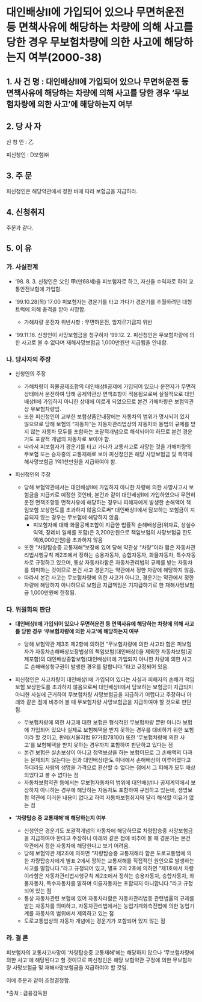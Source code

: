# 대인배상II에 가입되어 있으나 무면허운전 등 면책사유에 해당하는 차량에 의해 사고를 당한 경우 무보험차량에 의한 사고에 해당하는지 여부(2000-38)

## 1. 사 건 명 : 대인배상Ⅱ에 가입되어 있으나 무면허운전 등 면책사유에 해당하는 차량에 의해 사고를 당한 경우 ‘무보험차량에 의한 사고’에 해당하는지 여부

## 2. 당 사 자
신 청 인 : 乙

피신청인 : D보험㈜ 

## 3. 주    문
피신청인은 해당약관에서 정한 바에 따라 보험금을 지급하라. 

## 4. 신청취지
주문과 같다. 

## 5. 이   유
### 가. 사실관계

* ‘98. 8. 3. 신청인은 父인 甲(만68세)을 피보험자로 하고, 자신을 수익자로 하여 교통안전보험에 가입함.  

* ‘99.10.28(목) 17:00 피보험자는 경운기를 타고 가다가 경운기를 추월하려던 대형트럭에 의해 충격을 받아 사망함. 

  * 가해차량 운전자 위반사항 : 무면허운전, 앞지르기금지 위반

* ‘99.11.16. 신청인이 사망보험금을 청구하자 ’99.12. 2. 피신청인은 무보험차량에 의한 사고로 볼 수 없다며 재해사망보험금 1,000만원만 지급됨을 안내함.

### 나. 당사자의 주장
* 신청인의 주장
  - 가해차량이 화물공제조합의 대인배상Ⅱ공제에 가입되어 있으나 운전자가 무면허상태에서 운전하여 당해 공제약관상 면책조항이 적용됨으로써 실질적으로 대인배상Ⅱ에 가입하지 아니한 상태에 이르게 되었으므로 본건 가해차량은 보험약관상 무보험차량임.  
  - 또한 피신청인이 교부한 보험상품안내장에는 자동차의 범위가 명시되어 있지 않으므로 당해 보험의 “자동차”는 자동차관리법상의 자동차와 동법의 규제를 받지 않는 자동차 모두를 포함하는 포괄적개념으로 해석되어야 하므로 본건 경운기도 포괄적 개념의 자동차로 보아야 함. 
  - 따라서 피보험자가 경운기를 타고 가다가 교통사고로 사망한 것을 가해차량의 무보험 또는 승차중의 교통재해로 보아 피신청인은 해당 사망보험금 및 특약재해사망보험금 1억1천만원을 지급하여야 함. 

* 피신청인의 주장
  - 당해 보험약관에서는 대인배상Ⅱ에 가입하지 아니한 차량에 의한 사망사고시 보험금을 지급키로 예정한 것인바, 본건과 같이 대인배상Ⅱ에 가입하였으나 무면허운전 면책조항등 면책사유에 해당하는 경우나 피해자에게 발생한 손해액이 책임보험 보상한도를 초과하지 않음으로써* 대인배상Ⅱ에서 담보하는 보험금이 지급되지 않는 경우는 무보험에 해당하지 않음. 
     * 피보험자에 대해 화물공제조합이 지급한 법률적 손해배상금(위자료, 상실수익액, 장례비 일체를 포함)은 3,200만원으로 책임보험의 사망보험금 한도액(6,000만원)을 초과하지 않음
  - 또한 “차량탑승중 교통재해”보장에 있어 당해 약관상 “차량”이라 함은 자동차관리법시행규칙 제2조에서 정하는 승용자동차, 승합자동차, 화물자동차, 특수자동차로 규정하고 있으며, 통상 자동차라함은 자동차관리법의 규제를 받는 자동차를 의미하는 것이므로 본건 사고 경운기는 약관에서 정한 차량에 해당하지 않음. 
  - 따라서 본건 사고는 무보험차량에 의한 사고가 아니고, 경운기는 약관에서 정한 차량에 해당하지 아니하므로 보험금 지급책임은 기지급하기로 한 재해사망보험금 1,000만원에 한정됨. 


### 다. 위원회의 판단
* **대인배상Ⅱ에 가입되어 있으나 무면허운전 등 면책사유에 해당하는 차량에 의해 사고를 당한 경우 ‘무보험차량에 의한 사고’에 해당하는지 여부**

  * 당해 보험약관 제3조 제2항에 의하면 “무보험차량에 의한 사고라 함은 피보험자가 자동차손해배상보장법상의 책임보험(대인배상Ⅰ)을 제외한 자동차보험(공제포함)의 대인배상종합보험(대인배상Ⅱ)에 가입되지 아니한 차량에 의한 사고로 손해배상청구권이 발생한 경우를 말합니다.”라고 규정되어 있음. 

* 피신청인은 사고차량이 대인배상Ⅱ에 가입되어 있다는 사실과 피해자의 손해가 책임보험 보상한도를 초과하지 않음으로써 대인배상Ⅱ에서 담보하는 보험금이 지급되지 아니한 사실에 근거하여 무보험차량 사망보험금을 지급하기 어렵다고 주장하나 아래와 같은 점에 비추어 볼 때 무보험차량 사망보험금을 지급하여야 할 것으로 판단됨. 
  * 무보험차량에 의한 사고에 대한 보험은 형식적인 무보험차량 뿐만 아니라 보험에 가입되어 있으나 실제로 보험혜택을 받지 못하는 경우를 대비하기 위한 보험이라 할 것이고, 판례(서울지법 97가합78100) 또한 ‘무보험차량에 의한 사고’를 보험혜택을 받지 못하는 경우까지 포함하여 판단하고 있다는 점
  * 본건 보험은 실손보상이 아니고 정액보상을 하는 보험이므로 그 손해액의 다과는 문제되지 않는다는 점과 대인배상Ⅰ한도 이내에서 손해배상이 이루어졌다고 하더라도 사람의 생명을 가격으로 환산할 수 없다는 점에서 그 피해가 모두 배상되었다고 볼 수 없다는 점
  * 자동차보험약관 등에서는 무보험자동차의 범위에 대인배상Ⅱ나 공제계약에서 보상하지 아니하는 경우에 해당하는 자동차도 포함하여 규정하고 있는바, 생명보험 약관에 이러한 내용이 없다고 하여 자동차보험취지와 달리 해석할 이유가 없는 점

* **‘차량탑승 중 교통재해’에 해당하는지 여부**

   * 신청인은 경운기도 포괄적개념의 자동차에 해당하므로 차량탑승중 사망보험금을 지급하여야 한다고 주장하나 아래와 같은 점에 비추어 볼 때 경운기는 본건 약관에서 정한 자동차에 해당한다고 보기 어려움.  
   * 당해 보험약관 제2조에 의하면 “차량탑승중 교통재해라 함은 도로교통법에 의한 차량탑승자에게 별표 2에서 정하는 교통재해를 직접적인 원인으로 발생하는 사고를 말합니다.”라고 규정되어 있고, 
     별표 2의 2호에 의하면 “제1호에서 차량이라함은 자동차관리법시행규칙 제2조에서 정하는 승용자동차, 승합자동차, 화물자동차, 특수자동차를 말하며 이륜자동차는 포함되지 아니합니다.”라고 규정되어 있는 점
  * 통상 자동차관련 보험에 있어 자동차라함은 자동차관리법등 관련법률의 규제를 받는 자동차를 의미하고, 자동차관리법에서는 농업기계화촉진법에 의한 농업기계를 자동차의 범위에서 제외하고 있는 점
  * 도로교통법상의 자동차 개념에는 경운기가 포함되어 있지 않는 점
     
### 라. 결 론
피보험자의 교통사고사망이 '차량탑승중 교통재해'에는 해당하지 않으나 '무보험차량에 의한 사고'에 해당된다고 할 것이므로 피신청인은 해당 보험약관 규정에 의한 무보험차량 사망보험금 및 재해사망보험금을 지급하여야 할 것임. 
   
이에 주문과 같이 조정결정함.

*출처 : 금융감독원
